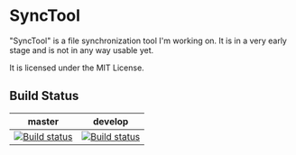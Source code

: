 SyncTool
========

"SyncTool" is a file synchronization tool I'm working on. It is in a very early stage and is not in any way usable yet.

It is licensed under the MIT License.

## Build Status

|**master**|**develop**|
|:--:|:--:|
|[![Build status](https://ci.appveyor.com/api/projects/status/nf3ylei107ytqr2r/branch/master?svg=true)](https://ci.appveyor.com/project/ap0llo/synctool/branch/master)|[![Build status](https://ci.appveyor.com/api/projects/status/nf3ylei107ytqr2r/branch/develop?svg=true)](https://ci.appveyor.com/project/ap0llo/synctool/branch/develop)|


